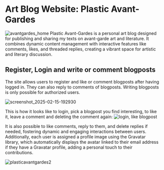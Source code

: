 # Art Blog Website: Plastic Avant-Gardes
![avantgardes_home](https://github.com/user-attachments/assets/f7f70455-c6db-4abe-9f7f-64d60bc8ec91)
Plastic Avant-Gardes is a personal art blog designed for publishing and sharing my texts on avant-garde art and literature. It combines dynamic content management with interactive features like comments, likes, and threaded replies, creating a vibrant space for artistic and literary discussion.

## Register, Login and write or comment blogposts
The site allows users to register and like or comment blogposts after having logged in. They can also reply to comments of blogposts. Writing blogposts is only possible for authorized users.

![screenshot_2025-02-15-192930](https://github.com/user-attachments/assets/3603b55b-0f0c-4e1a-adc0-34811b269b0a)


This is how it looks like to login, pick a blogpost you find interesting, to like it, leave a comment and deleting the comment again:
![login, like blogpost](https://imgur.com/a/Yn7rOKt.jpg)

It is also possible to like comments, reply to them, and delete replies if needed, fostering dynamic and engaging interactions between users. Additionally, each user is assigned a profile image using the Gravatar library, which automatically displays the avatar linked to their email address if they have a Gravatar profile, adding a personal touch to their contributions.

![plasticavantgardes2](https://github.com/user-attachments/assets/48bc7175-0931-4099-9e97-11197c7ba67e)


